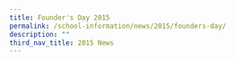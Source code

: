 ```yaml
---
title: Founder's Day 2015
permalink: /school-information/news/2015/founders-day/
description: ""
third_nav_title: 2015 News
---
```

